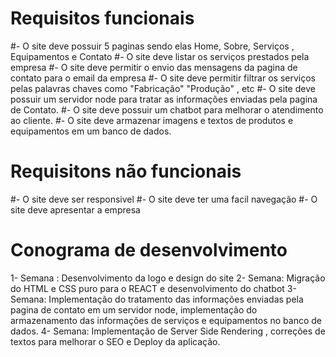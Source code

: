 # Requisitos funcionais

#- O site deve possuir 5 paginas sendo elas  Home, Sobre, Serviços , Equipamentos e Contato
#- O site deve listar os serviços prestados pela empresa
#- O site deve permitir o envio das mensagens da pagina de contato para o email da empresa
#- O site deve permitir filtrar os serviços pelas palavras chaves como "Fabricação" "Produção" , etc
#- O site deve possuir um servidor node para tratar as informações enviadas pela pagina de Contato.
#- O site deve possuir um chatbot para melhorar o atendimento ao cliente. 
#- O site deve armazenar imagens e textos de produtos e equipamentos em um banco de dados. 

# Requisitons não funcionais

#- O site deve ser responsivel
#- O site deve ter uma facil navegação
#- O site deve apresentar a empresa


# Conograma de desenvolvimento

1- Semana : Desenvolvimento da logo e design do site
2- Semana: Migração do HTML e CSS puro para o REACT e desenvolvimento do chatbot
3- Semana: Implementação do tratamento das informações enviadas pela pagina de contato em um servidor node,  implementação do armazenamento das informações de serviços e equipamentos no banco de dados. 
4- Semana: Implementação de  Server Side Rendering , correções de textos para melhorar o SEO e Deploy da aplicação. 